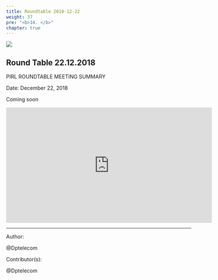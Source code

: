 ```yaml
---
title: Roundtable 2018-12-22
weight: 37
pre: "<b>14. </b>"
chapter: true
---
```

![](/images_headers/round_table.png)


## Round Table 22.12.2018

﻿PIRL ROUNDTABLE MEETING SUMMARY

Date: December 22, 2018

Coming soon


<iframe width="560" height="315" src="https://www.youtube.com/embed/eS4tak4IMFk" frameborder="0" allow="accelerometer; autoplay; encrypted-media; gyroscope; picture-in-picture" allowfullscreen></iframe>










---
Author:


@Dptelecom



Contributor(s):


@Dptelecom